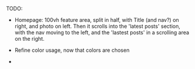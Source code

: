 TODO:
- Homepage: 100vh feature area, split in half, with Title (and nav?) on right, and photo on left.  Then it scrolls into the 'latest posts' section, with the nav moving to the left, and the 'lastest posts' in a scrolling area on the right.

- Refine color usage, now that colors are chosen

- 